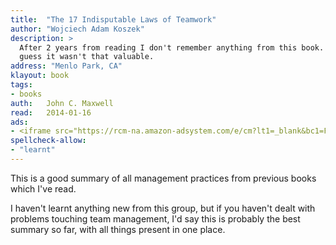 ```yaml
---
title:	"The 17 Indisputable Laws of Teamwork"
author: "Wojciech Adam Koszek"
description: >
  After 2 years from reading I don't remember anything from this book. I
  guess it wasn't that valuable.
address: "Menlo Park, CA"
klayout: book
tags:
- books
auth:	John C. Maxwell
read:	2014-01-16
ads:
- <iframe src="https://rcm-na.amazon-adsystem.com/e/cm?lt1=_blank&bc1=FFFFFF&IS2=1&npa=1&bg1=FFFFFF&fc1=000000&lc1=FF0000&t=wkoszek08-20&o=1&p=8&l=as4&m=amazon&f=ifr&ref=ss_til&asins=0785274340" style="width:120px;height:240px;" scrolling="no" marginwidth="0" marginheight="0" frameborder="0"></iframe>
spellcheck-allow:
- "learnt"
---
```

This is a good summary of all management practices from previous books which
I've read.

I haven't learnt anything new from this group, but if you haven't dealt with
problems touching team management, I'd say this is probably the best summary
so far, with all things present in one place.

